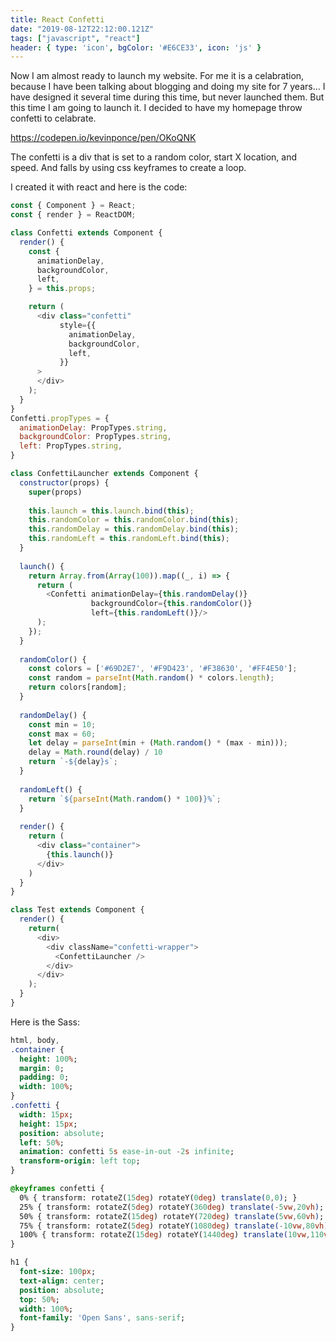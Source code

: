 ```yaml
---
title: React Confetti
date: "2019-08-12T22:12:00.121Z"
tags: ["javascript", "react"]
header: { type: 'icon', bgColor: '#E6CE33', icon: 'js' }
---
```


Now I am almost ready to launch my website.
For me it is a celabration, because I have been talking about blogging and doing my site for 7 years...
I have designed it several time during this time, but never launched them.
But this time I am going to launch it.
I decided to have my homepage throw confetti to celabrate.

https://codepen.io/kevinponce/pen/OKoQNK

The confetti is a div that is set to a random color, start X location, and speed. And falls by using css keyframes to create a loop.

I created it with react and here is the code:
```javascript
const { Component } = React;
const { render } = ReactDOM;

class Confetti extends Component {
  render() {
    const {
      animationDelay,
      backgroundColor,
      left,
    } = this.props;

    return (
      <div class="confetti"
           style={{
             animationDelay,
             backgroundColor,
             left,
           }}
      >
      </div>
    );
  }
}
Confetti.propTypes = {
  animationDelay: PropTypes.string,
  backgroundColor: PropTypes.string,
  left: PropTypes.string,
}

class ConfettiLauncher extends Component {
  constructor(props) {
    super(props)
    
    this.launch = this.launch.bind(this);
    this.randomColor = this.randomColor.bind(this);
    this.randomDelay = this.randomDelay.bind(this);
    this.randomLeft = this.randomLeft.bind(this);
  }
  
  launch() {
    return Array.from(Array(100)).map((_, i) => {
      return (
        <Confetti animationDelay={this.randomDelay()}
                  backgroundColor={this.randomColor()}
                  left={this.randomLeft()}/>
      );
    }); 
  }
  
  randomColor() {
    const colors = ['#69D2E7', '#F9D423', '#F38630', '#FF4E50'];
    const random = parseInt(Math.random() * colors.length);
    return colors[random];
  }
  
  randomDelay() {
    const min = 10;
    const max = 60;
    let delay = parseInt(min + (Math.random() * (max - min)));
    delay = Math.round(delay) / 10
    return `-${delay}s`;
  }
  
  randomLeft() {
    return `${parseInt(Math.random() * 100)}%`;
  }
  
  render() {
    return (
      <div class="container">
        {this.launch()}
      </div>
    )
  }
}

class Test extends Component {
  render() {
    return(
      <div>
        <div className="confetti-wrapper">
          <ConfettiLauncher />
        </div>
      </div>
    );
  }
}
```

Here is the Sass:
```sass
html, body,
.container {
  height: 100%;
  margin: 0;
  padding: 0;
  width: 100%;
}
.confetti {
  width: 15px;
  height: 15px;
  position: absolute;
  left: 50%;
  animation: confetti 5s ease-in-out -2s infinite;
  transform-origin: left top;
}

@keyframes confetti {
  0% { transform: rotateZ(15deg) rotateY(0deg) translate(0,0); }
  25% { transform: rotateZ(5deg) rotateY(360deg) translate(-5vw,20vh); }
  50% { transform: rotateZ(15deg) rotateY(720deg) translate(5vw,60vh); }
  75% { transform: rotateZ(5deg) rotateY(1080deg) translate(-10vw,80vh); }
  100% { transform: rotateZ(15deg) rotateY(1440deg) translate(10vw,110vh); }
}

h1 {
  font-size: 100px;
  text-align: center;
  position: absolute;
  top: 50%;
  width: 100%;
  font-family: 'Open Sans', sans-serif;
}
```